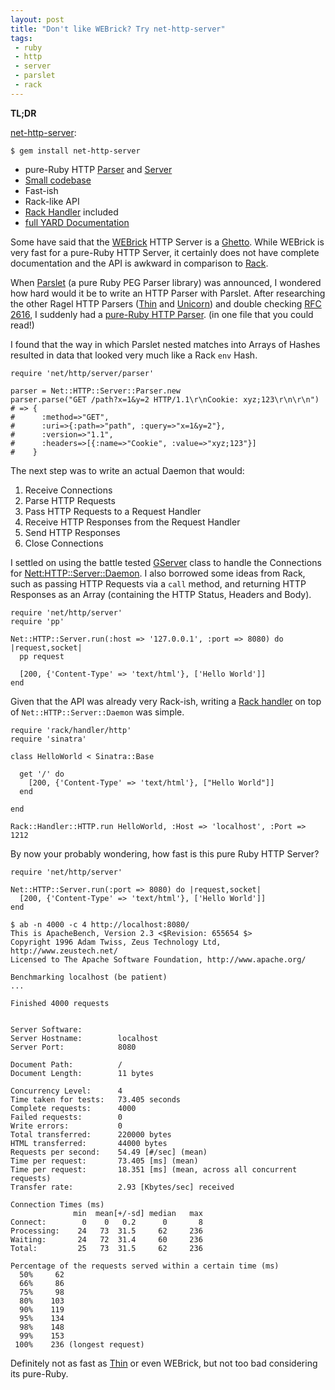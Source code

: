 ```yaml
---
layout: post
title: "Don't like WEBrick? Try net-http-server"
tags:
 - ruby
 - http
 - server
 - parslet
 - rack
---
```


**TL;DR**

[net-http-server](http://github.com/postmodern/net-http-server):

    $ gem install net-http-server

* pure-Ruby HTTP [Parser](https://github.com/postmodern/net-http-server/blob/master/lib/net/http/server/parser.rb) and [Server](https://github.com/postmodern/net-http-server/blob/master/lib/net/http/server/daemon.rb)
* [Small codebase](https://github.com/postmodern/net-http-server/tree/master/lib)
* Fast-ish
* Rack-like API
* [Rack Handler](https://github.com/postmodern/net-http-server/blob/master/lib/rack/handler/http.rb) included
* [full YARD Documentation](http://rubydoc.info/gems/net-http-server/frames)

Some have said that the [WEBrick](http://www.ruby-doc.org/stdlib/libdoc/webrick/rdoc/index.html)
HTTP Server is a [Ghetto](http://www.mikeperham.com/2010/11/22/the-ruby-stdlib-is-a-ghetto/).
While WEBrick is very fast for a pure-Ruby HTTP Server, it certainly does not
have complete documentation and the API is awkward in comparison to
[Rack](http://rack.rubyforge.org/).

When [Parslet](http://kschiess.github.com/parslet/)
(a pure Ruby PEG Parser library) was announced, I wondered how hard would it
be to write an HTTP Parser with Parslet. After researching the other
Ragel HTTP Parsers ([Thin](https://github.com/macournoyer/thin/blob/master/ext/thin_parser/common.rl)
and [Unicorn](https://github.com/defunkt/unicorn/blob/master/ext/unicorn_http/unicorn_http_common.rl))
and double checking [RFC 2616](http://www.w3.org/Protocols/rfc2616/rfc2616.html),
I suddenly had a [pure-Ruby HTTP Parser](https://github.com/postmodern/net-http-server/blob/master/lib/net/http/server/parser.rb).
(in one file that you could read!)

I found that the way in which Parslet nested matches into Arrays of Hashes
resulted in data that looked very much like a Rack `env` Hash.

    require 'net/http/server/parser'
    
    parser = Net::HTTP::Server::Parser.new
    parser.parse("GET /path?x=1&y=2 HTTP/1.1\r\nCookie: xyz;123\r\n\r\n")
    # => {
    #      :method=>"GET",
    #      :uri=>{:path=>"path", :query=>"x=1&y=2"},
    #      :version=>"1.1",
    #      :headers=>[{:name=>"Cookie", :value=>"xyz;123"}]
    #    }

The next step was to write an actual Daemon that would:

1. Receive Connections
2. Parse HTTP Requests
3. Pass HTTP Requests to a Request Handler
4. Receive HTTP Responses from the Request Handler
5. Send HTTP Responses
6. Close Connections

I settled on using the battle tested [GServer](http://rubydoc.info/stdlib/gserver/1.9.2/frames)
class to handle the Connections for
[Nett:HTTP::Server::Daemon](https://github.com/postmodern/net-http-server/blob/master/lib/net/http/server/daemon.rb).
I also borrowed some ideas from Rack, such as passing
HTTP Requests via a `call` method, and returning HTTP Responses as an Array
(containing the HTTP Status, Headers and Body).

    require 'net/http/server'
    require 'pp'
    
    Net::HTTP::Server.run(:host => '127.0.0.1', :port => 8080) do |request,socket|
      pp request

      [200, {'Content-Type' => 'text/html'}, ['Hello World']]
    end

Given that the API was already very Rack-ish, writing a [Rack handler](https://github.com/postmodern/net-http-server/blob/master/lib/rack/handler/http.rb) on top of `Net::HTTP::Server::Daemon` was simple.

    require 'rack/handler/http'
    require 'sinatra'

    class HelloWorld < Sinatra::Base
    
      get '/' do
        [200, {'Content-Type' => 'text/html'}, ["Hello World"]]
      end

    end

    Rack::Handler::HTTP.run HelloWorld, :Host => 'localhost', :Port => 1212

By now your probably wondering, how fast is this pure Ruby HTTP Server?

    require 'net/http/server'
    
    Net::HTTP::Server.run(:port => 8080) do |request,socket|
      [200, {'Content-Type' => 'text/html'}, ['Hello World']]
    end

    $ ab -n 4000 -c 4 http://localhost:8080/
    This is ApacheBench, Version 2.3 <$Revision: 655654 $>
    Copyright 1996 Adam Twiss, Zeus Technology Ltd, http://www.zeustech.net/
    Licensed to The Apache Software Foundation, http://www.apache.org/
    
    Benchmarking localhost (be patient)
    ...
    
    Finished 4000 requests
    
    
    Server Software:        
    Server Hostname:        localhost
    Server Port:            8080
    
    Document Path:          /
    Document Length:        11 bytes
    
    Concurrency Level:      4
    Time taken for tests:   73.405 seconds
    Complete requests:      4000
    Failed requests:        0
    Write errors:           0
    Total transferred:      220000 bytes
    HTML transferred:       44000 bytes
    Requests per second:    54.49 [#/sec] (mean)
    Time per request:       73.405 [ms] (mean)
    Time per request:       18.351 [ms] (mean, across all concurrent requests)
    Transfer rate:          2.93 [Kbytes/sec] received
    
    Connection Times (ms)
                  min  mean[+/-sd] median   max
    Connect:        0    0   0.2      0       8
    Processing:    24   73  31.5     62     236
    Waiting:       24   72  31.4     60     236
    Total:         25   73  31.5     62     236
    
    Percentage of the requests served within a certain time (ms)
      50%     62
      66%     86
      75%     98
      80%    103
      90%    119
      95%    134
      98%    148
      99%    153
     100%    236 (longest request)

Definitely not as fast as [Thin](http://code.macournoyer.com/thin/) or even
WEBrick, but not too bad considering its pure-Ruby.
